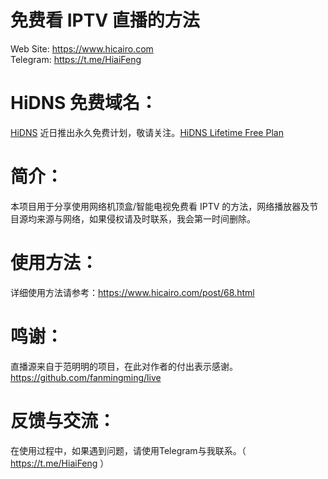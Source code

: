 # 免费看 IPTV 直播的方法
Web Site: https://www.hicairo.com <br>
Telegram: https://t.me/HiaiFeng <br>

# HiDNS 免费域名：
[HiDNS](https://www.hidoha.net) 近日推出永久免费计划，敬请关注。[HiDNS Lifetime Free Plan](https://www.hidoha.net/news/important-update-on-hidns-free-domain-service)

# 简介：
本项目用于分享使用网络机顶盒/智能电视免费看 IPTV 的方法，网络播放器及节目源均来源与网络，如果侵权请及时联系，我会第一时间删除。
# 使用方法：
详细使用方法请参考：https://www.hicairo.com/post/68.html
# 鸣谢：
直播源来自于范明明的项目，在此对作者的付出表示感谢。
https://github.com/fanmingming/live
# 反馈与交流：
在使用过程中，如果遇到问题，请使用Telegram与我联系。（ https://t.me/HiaiFeng ）
